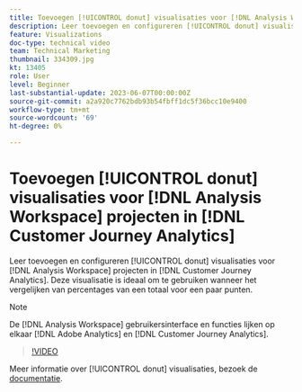 ```yaml
---
title: Toevoegen [!UICONTROL donut] visualisaties voor [!DNL Analysis Workspace] projecten
description: Leer toevoegen en configureren [!UICONTROL donut] visualisaties voor [!DNL Analysis Workspace] projecten in [!DNL Customer Journey Analytics].
feature: Visualizations
doc-type: technical video
team: Technical Marketing
thumbnail: 334309.jpg
kt: 13405
role: User
level: Beginner
last-substantial-update: 2023-06-07T00:00:00Z
source-git-commit: a2a920c7762bdb93b54fbff1dc5f36bcc10e9400
workflow-type: tm+mt
source-wordcount: '69'
ht-degree: 0%

---
```


# Toevoegen [!UICONTROL donut] visualisaties voor [!DNL Analysis Workspace] projecten in [!DNL Customer Journey Analytics]

Leer toevoegen en configureren [!UICONTROL donut] visualisaties voor [!DNL Analysis Workspace] projecten in [!DNL Customer Journey Analytics]. Deze visualisatie is ideaal om te gebruiken wanneer het vergelijken van percentages van een totaal voor een paar punten.

>[!NOTE]
>
>De [!DNL Analysis Workspace] gebruikersinterface en functies lijken op elkaar [!DNL Adobe Analytics] en [!DNL Customer Journey Analytics].

>[!VIDEO](https://video.tv.adobe.com/v/334309/?quality=12&learn=on)

Meer informatie over [!UICONTROL donut] visualisaties, bezoek de [documentatie](https://experienceleague.adobe.com/docs/analytics-platform/using/cja-workspace/visualizations/donut.html).

